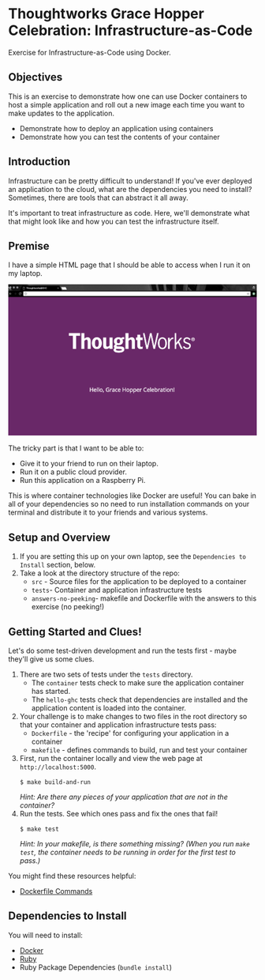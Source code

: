 # Thoughtworks Grace Hopper Celebration: Infrastructure-as-Code
Exercise for Infrastructure-as-Code using Docker.

## Objectives
This is an exercise to demonstrate how one can use Docker containers
to host a simple application and roll out a new image each time you want
to make updates to the application.
* Demonstrate how to deploy an application using containers
* Demonstrate how you can test the contents of your container

## Introduction
Infrastructure can be pretty difficult to understand! If you've ever deployed an
application to the cloud, what are the dependencies you need to
install? Sometimes, there are tools that can abstract it all away.

It's important to treat infrastructure as code. Here, we'll demonstrate
what that might look like and how you can test the infrastructure itself.

## Premise
I have a simple HTML page that I should be able to access
when I run it on my laptop.

![Image of Expected Web Page](answers-no-peeking/application_landing_page.png)

The tricky part is that I want to be able to:
* Give it to your friend to run on their laptop.
* Run it on a public cloud provider.
* Run this application on a Raspberry Pi.

This is where container technologies like Docker are useful!
You can bake in all of your dependencies so no need to run
installation commands on your terminal and distribute it to
your friends and various systems.

## Setup and Overview
1. If you are setting this up on your own laptop, see the `Dependencies to Install` section, below.
1. Take a look at the directory structure of the repo:
    * `src` - Source files for the application to be deployed to a container
    * `tests`- Container and application infrastructure tests
    * `answers-no-peeking`- makefile and Dockerfile with the answers to this exercise (no peeking!)

## Getting Started and Clues!
Let's do some test-driven development and run the tests first - maybe
they'll give us some clues.

1. There are two sets of tests under the `tests` directory.
    * The `container` tests check to make sure the application container
      has started.
    * The `hello-ghc` tests check that dependencies are installed and the
      application content is loaded into the container.
1. Your challenge is to make changes to two files in the root
directory so that your container and application infrastructure tests pass:
    * `Dockerfile` - the 'recipe' for configuring your application in a container
    * `makefile` - defines commands to build, run and test your container
1. First, run the container locally and view the web page at `http://localhost:5000`.
   ```
   $ make build-and-run
   ```
   *Hint: Are there any pieces of your application that are not in the container?*
1. Run the tests. See which ones pass and fix the ones that fail!
   ```
   $ make test
   ```
   *Hint: In your makefile, is there something missing? (When you run `make test`, the container needs to be running in order for the first test to pass.)*

You might find these resources helpful:
* [Dockerfile Commands](https://docs.docker.com/engine/reference/builder/)

## Dependencies to Install
You will need to install:
* [Docker](https://docs.docker.com/install/)
* [Ruby](https://www.ruby-lang.org/en/documentation/installation/)
* Ruby Package Dependencies (`bundle install`)
